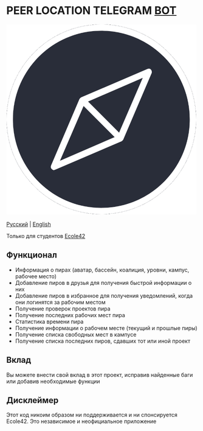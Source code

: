 # PEER LOCATION TELEGRAM [BOT](https://t.me/peer_location_bot)

![alt text](https://raw.githubusercontent.com/JakeBV/peer_location_bot/master/pic.png)

[<ins>Русский</ins>](https://github.com/JakeBV/peer_location_bot/blob/master/README.md) | [English](https://github.com/JakeBV/peer_location_bot/blob/master/README.en.md)

Только для студентов [Ecole42](https://42.fr/)

## Функционал
* Информация о пирах (аватар, бассейн, коалиция, уровни, кампус, рабочее место)
* Добавление пиров в друзья для получения быстрой информации о них
* Добавление пиров в избранное для получения уведомлений, когда они логинятся за рабочим местом
* Получение проверок проектов пира
* Получение последних рабочих мест пира
* Статистика времени пира
* Получение информации о рабочем месте (текущий и прошлые пиры)
* Получение списка свободных мест в кампусе
* Получение списка последних пиров, сдавших тот или иной проект

## Вклад
Вы можете внести свой вклад в этот проект, исправив найденные баги или добавив необходимые функции

## Дисклеймер
Этот код никоим образом ни поддерживается и ни спонсируется Ecole42. Это независимое и неофициальное приложение


